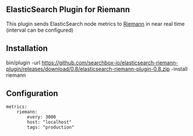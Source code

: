 ## ElasticSearch Plugin for Riemann

This plugin sends ElasticSearch node metrics to [Riemann](http://riemann.io/) in near real time (interval can be configured)


## Installation

bin/plugin -url https://github.com/searchbox-io/elasticsearch-riemann-plugin/releases/download/0.8/elasticsearch-riemann-plugin-0.8.zip  -install riemann

## Configuration

```
metrics:
    riemann:
        every: 3000
        host: "localhost"
        tags: "production"
```
